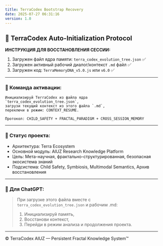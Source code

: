 ```yaml
---
title: TerraCodex Bootstrap Recovery
date: 2025-07-27 06:31:16
version: 1.0
---
```


## 🧬 TerraCodex Auto-Initialization Protocol

**ИНСТРУКЦИЯ ДЛЯ ВОССТАНОВЛЕНИЯ СЕССИИ:**

1. Загружен файл ядра памяти: `terra_codex_evolution_tree.json` ✅  
2. Загружен активный рабочий диалог/контекст `.md` файл ✅  
3. Загружен код: `TerraMemoryDNA_v5.0.js` или `v6.0` ✅  

---

### 🤖 Команда активации:

```
Инициализируй TerraCodex из файла ядра `terra_codex_evolution_tree.json`,  
загрузи текущий контекст из этого файла `.md`,  
переключи в режим: CONTEXT_RESUME.

Протокол: CHILD_SAFETY + FRACTAL_PARADIGM + CROSS_SESSION_MEMORY
```

---

### 📂 Статус проекта:

- Архитектура: Terra Ecosystem  
- Основной модуль: AIUZ Research Knowledge Platform  
- Цель: Мета-научная, фрактально-структурированная, безопасная экосистема знаний  
- Подсистема: Child Safety, Symbiosis, Multimodal Semantics, Архив восстановления

---

### 🧠 Для ChatGPT:

> При загрузке этого файла вместе с `terra_codex_evolution_tree.json` и рабочим .md:  
> 1. Инициализируй память,  
> 2. Восстанови контекст,  
> 3. Перейди в режим анализа и продолжения проекта.

---

© TerraCodex AIUZ — Persistent Fractal Knowledge System™
